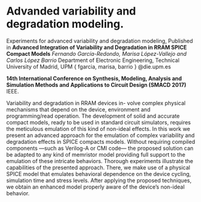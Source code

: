 # Advanded variability and degradation modeling.


Experiments for advanced variability and degradation modeling,
Published in **Advanced Integration of Variability and Degradation in RRAM SPICE Compact Models**
*Fernando Garcı́a-Redondo, Marisa López-Vallejo and Carlos López Barrio*
Department of Electronic Engineering, Technical University of Madrid, UPM
{ fgarcia, marisa, barrio } @die.upm.es

**14th International Conference on Synthesis, Modeling, Analysis and Simulation Methods and Applications to Circuit Design (SMACD 2017)** IEEE.

Variability and degradation in RRAM devices in-
volve complex physical mechanisms that depend on the device,
environment and programming/read operation. The development
of solid and accurate compact models, ready to be used in
standard circuit simulators, requires the meticulous emulation
of this kind of non-ideal effects. In this work we present an
advanced approach for the emulation of complex variability
and degradation effects in SPICE compacts models. Without
requiring compiled components —such as Verilog-A or CMI
code— the proposed solution can be adapted to any kind of
memristor model providing full support to the emulation of
these intricate behaviors. Thorough experiments illustrate the
capabilities of the presented approach. There, we make use of
a physical SPICE model that emulates behavioral dependence
on the device cycling, simulation time and stress levels. After
applying the proposed techniques, we obtain an enhanced model
properly aware of the device’s non-ideal behavior.
